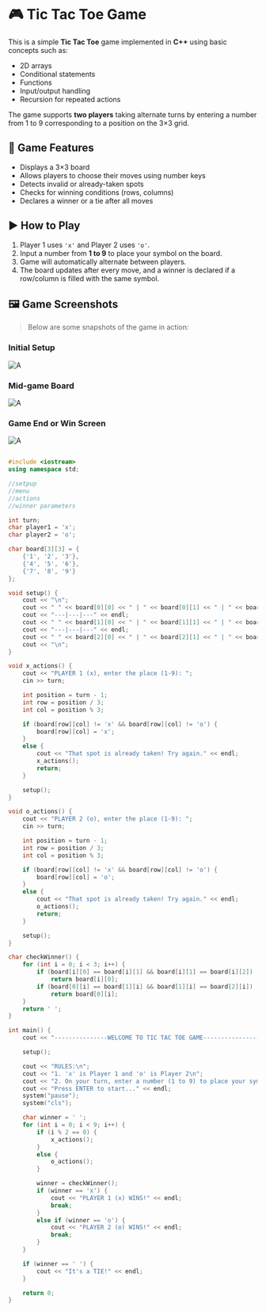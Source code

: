 # 🎮 Tic Tac Toe Game 

This is a simple **Tic Tac Toe** game implemented in **C++** using basic concepts such as:

- 2D arrays
- Conditional statements
- Functions
- Input/output handling
- Recursion for repeated actions

The game supports **two players** taking alternate turns by entering a number from 1 to 9 corresponding to a position on the 3×3 grid.

## 🧩 Game Features

- Displays a 3×3 board
- Allows players to choose their moves using number keys
- Detects invalid or already-taken spots
- Checks for winning conditions (rows, columns)
- Declares a winner or a tie after all moves

## ▶️ How to Play

1. Player 1 uses `'x'` and Player 2 uses `'o'`.
2. Input a number from **1 to 9** to place your symbol on the board.
3. Game will automatically alternate between players.
4. The board updates after every move, and a winner is declared if a row/column is filled with the same symbol.

## 🖼️ Game Screenshots

> Below are some snapshots of the game in action:

### Initial Setup
![A](/C++%20images/11.PNG)

### Mid-game Board
![A](/C++%20images/22.PNG)

### Game End or Win Screen
![A](/C++%20images/33.PNG)

```C++

#include <iostream>
using namespace std;

//setpup
//menu
//actions
//winner parameters

int turn;
char player1 = 'x';
char player2 = 'o';

char board[3][3] = {
    {'1', '2', '3'},
    {'4', '5', '6'},
    {'7', '8', '9'}
};

void setup() {
    cout << "\n";
    cout << " " << board[0][0] << " | " << board[0][1] << " | " << board[0][2] << endl;
    cout << "---|---|---" << endl;
    cout << " " << board[1][0] << " | " << board[1][1] << " | " << board[1][2] << endl;
    cout << "---|---|---" << endl;
    cout << " " << board[2][0] << " | " << board[2][1] << " | " << board[2][2] << endl;
    cout << "\n";
}

void x_actions() {
    cout << "PLAYER 1 (x), enter the place (1-9): ";
    cin >> turn;

    int position = turn - 1;  
    int row = position / 3;   
    int col = position % 3; 

    if (board[row][col] != 'x' && board[row][col] != 'o') {
        board[row][col] = 'x';
    }
    else {
        cout << "That spot is already taken! Try again." << endl;
        x_actions();
        return;
    }

    setup();
}

void o_actions() {
    cout << "PLAYER 2 (o), enter the place (1-9): ";
    cin >> turn;

    int position = turn - 1;
    int row = position / 3;
    int col = position % 3;

    if (board[row][col] != 'x' && board[row][col] != 'o') {
        board[row][col] = 'o';
    }
    else {
        cout << "That spot is already taken! Try again." << endl;
        o_actions();
        return;
    }

    setup();
}

char checkWinner() {
    for (int i = 0; i < 3; i++) {
        if (board[i][0] == board[i][1] && board[i][1] == board[i][2])
            return board[i][0];
        if (board[0][i] == board[1][i] && board[1][i] == board[2][i])
            return board[0][i];
    }
    return ' ';
}

int main() {
    cout << "---------------WELCOME TO TIC TAC TOE GAME-----------------\n" << endl;

    setup();

    cout << "RULES:\n";
    cout << "1. 'x' is Player 1 and 'o' is Player 2\n";
    cout << "2. On your turn, enter a number (1 to 9) to place your symbol\n";
    cout << "Press ENTER to start..." << endl;
    system("pause");
    system("cls");

    char winner = ' ';
    for (int i = 0; i < 9; i++) {
        if (i % 2 == 0) {
            x_actions();
        }
        else {
            o_actions();
        }

        winner = checkWinner();
        if (winner == 'x') {
            cout << "PLAYER 1 (x) WINS!" << endl;
            break;
        }
        else if (winner == 'o') {
            cout << "PLAYER 2 (o) WINS!" << endl;
            break;
        }
    }

    if (winner == ' ') {
        cout << "It's a TIE!" << endl;
    }

    return 0;
}


```


